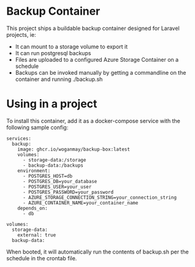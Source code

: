 Backup Container
================

This project ships a buildable backup container designed for Laravel projects, ie:

* It can mount to a storage volume to export it
* It can run postgresql backups
* Files are uploaded to a configured Azure Storage Container on a schedule
* Backups can be invoked manually by getting a commandline on the container and running ./backup.sh

# Using in a project
To install this container, add it as a docker-compose service with the following sample config:

    services:
      backup:
        image: ghcr.io/woganmay/backup-box:latest
        volumes:
          - storage-data:/storage
          - backup-data:/backups
        environment:
          - POSTGRES_HOST=db
          - POSTGRES_DB=your_database
          - POSTGRES_USER=your_user
          - POSTGRES_PASSWORD=your_password
          - AZURE_STORAGE_CONNECTION_STRING=your_connection_string
          - AZURE_CONTAINER_NAME=your_container_name
        depends_on:
          - db

    volumes:
      storage-data:
        external: true
      backup-data:

When booted, it will automatically run the contents of backup.sh per the schedule in the crontab file.
